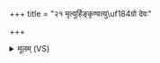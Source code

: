 +++
title = "२१ मृत्युर्हिङ्कृण्वत्यु\uf184ग्रो देवः"

+++
<details><summary>मूलम् (VS)</summary>

मृ॒त्युर्हि॑ङ्कृण्व॒त्युग्रो दे॒वः पुच्छं॑ प॒र्यस्य॑न्ती ॥
</details>